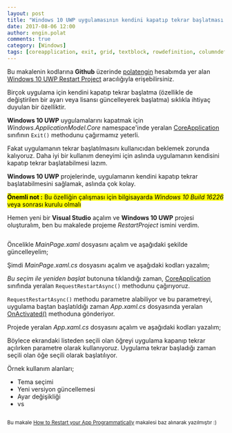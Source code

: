 ```yaml
---
layout: post
title: "Windows 10 UWP uygulamasının kendini kapatıp tekrar başlatması (Restart)"
date: 2017-08-06 12:00
author: engin.polat
comments: true
category: [Windows]
tags: [coreapplication, exit, grid, textblock, rowdefinition, columndefinition, listview, datatemplate, itemtemplate, image, button, itemssource, observablecollection, keyvaluepair, onnavigatedto, bitmapimage, requestrestartasync, async, await, onactivated, launchactivatedeventargs, arguments, frame, navigate]
---
```

<div class="alert alert-success" role="alert" style="margin: 10px 0px; display: block;">
Bu makalenin kodlarına <strong>Github</strong> üzerinde <a href="https://github.com/polatengin" class="alert-link" target="_blank" rel="noopener">polatengin</a> hesabımda yer alan <a href="https://github.com/polatengin/blog-codes/tree/master/windows-10-uwp-restart-project" class="alert-link" target="_blank" rel="noopener">Windows 10 UWP Restart Project</a> aracılığıyla erişebilirsiniz.
</div>

Birçok uygulama için kendini kapatıp tekrar başlatma (özellikle de değiştirilen bir ayarı veya lisansı güncelleyerek başlatma) sıklıkla ihtiyaç duyulan bir özelliktir.

**Windows 10 UWP** uygulamalarını kapatmak için *Windows.ApplicationModel.Core* namespace'inde yeralan <a href="https://docs.microsoft.com/uwp/api/windows.applicationmodel.core.coreapplication" target="_blank" rel="noopener">CoreApplication</a> sınıfının <code>Exit()</code> methodunu çağırmamız yeterli.

Fakat uygulamanın tekrar başlatılmasını kullanıcıdan beklemek zorunda kalıyoruz. Daha iyi bir kullanım deneyimi için aslında uygulamanın kendisini kapatıp tekrar başlatabilmesi lazım.

**Windows 10 UWP** projelerinde, uygulamanın kendini kapatıp tekrar başlatabilmesini sağlamak, aslında çok kolay.

<mark><strong>Önemli not :</strong> Bu özelliğin çalışması için bilgisayarda <em>Windows 10 Build 16226</em> veya sonrası kurulu olmalı</mark>

Hemen yeni bir **Visual Studio** açalım ve **Windows 10 UWP** projesi oluşturalım, ben bu makalede projeme *RestartProject* ismini verdim.

<img class="lazy img-responsive" data-src="/assets/uploads/2017/08/restart-0.png" />

Öncelikle *MainPage.xaml* dosyasını açalım ve aşağıdaki şekilde güncelleyelim;

<script src="https://gist.github.com/polatengin/757a31eaa27549023ba0713a09c040b1.js?file=MainPage.xaml"></script>

Şimdi *MainPage.xaml.cs* dosyasını açalım ve aşağıdaki kodları yazalım;

<script src="https://gist.github.com/polatengin/757a31eaa27549023ba0713a09c040b1.js?file=MainPage.xaml.cs"></script>

*Bu seçim ile yeniden başlat* butonuna tıklandığı zaman, <a href="https://docs.microsoft.com/uwp/api/windows.applicationmodel.core.coreapplication" target="_blank" rel="noopener">CoreApplication</a> sınıfında yeralan <code>RequestRestartAsync()</code> methodunu çağırıyoruz.

<code>RequestRestartAsync()</code> methodu parametre alabiliyor ve bu parametreyi, uygulama baştan başlatıldığı zaman *App.xaml.cs* dosyasında yeralan <a href="https://docs.microsoft.com/uwp/api/windows.ui.xaml.application" target="_blank" rel="noopener">OnActivated()</a> methoduna gönderiyor.

Projede yeralan *App.xaml.cs* dosyasını açalım ve aşağıdaki kodları yazalım;

<script src="https://gist.github.com/polatengin/757a31eaa27549023ba0713a09c040b1.js?file=App.xaml.cs"></script>

Böylece ekrandaki listeden seçili olan öğreyi uygulama kapanıp tekrar açılırken parametre olarak kullanıyoruz. Uygulama tekrar başladığı zaman seçili olan öğe seçili olarak başlatılıyor.

Örnek kullanım alanları;

<ul>
<li>Tema seçimi</li>
<li>Yeni versiyon güncellemesi</li>
<li>Ayar değişikliği</li>
<li>vs</li>
</ul>

<img class="lazy img-responsive" data-src="/assets/uploads/2017/08/restart-1.png" />

<small>Bu makale <a href="https://blogs.windows.com/buildingapps/2017/07/28/restart-app-programmatically/" target="_blank" rel="noopener">How to Restart your App Programmatically</a> makalesi baz alınarak yazılmıştır :)</small>
